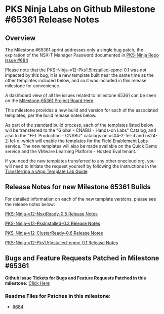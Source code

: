 # PKS Ninja Labs on Github Milestone #65361 Release Notes

## Overview

The Milestone #65361 sprint addresses only a single bug patch, the expiration of the NSX-T Manager Password documented in [PKS-Ninja Repo Issue #684](https://github.com/CNA-Tech/PKS-Ninja/issues/684)

Please note that the PKS-Ninja-v12-Pks1.5Installed-epmc-0.1 was not impacted by this bug, it is a new template built near the same time as the other templates included below, and so it was included in this release milestone for convenience.

A dashboard view of all the issues related to milestone 65361 can be seen on the [Milestone-65361 Project Board Here](https://github.com/CNA-Tech/PKS-Ninja/projects/8)

This milestone provides a new build and version for each of the associated templates, per the build release notes below. 

As part of the standard build process, each of the templates listed below will be transferred to the "Global - CNABU - Hands-on Labs" Catalog, and also to the "FEL Production - CNABU" catalogs on us04-2-fel-d and us24-2-fel-d, which will enable the templates for the Field Enablement Labs service. The new templates will also be made available on the Quick Demo service and the VMware Learning Platform - Hosted Eval tenant. 

If you need the new templates transferred to any other onecloud org, you will need to initiate the request yourself by following the instructions in the [Transferring a vApp Template Lab Guide](https://github.com/CNA-Tech/PKS-Ninja/tree/Pks1.4/LabGuides/TransferVappTemplate-TT8862) 

## Release Notes for new Milestone 65361 Builds

For detailed information on each of the new template versions, please see the release notes below:

[PKS-Ninja-v12-NsxtReady-0.5 Release Notes](./Builds/NsxtReady/0.5/690/readme.md)

[PKS-Ninja-v12-PksInstalled-0.3 Release Notes](./Builds/PksInstalled/0.3/691/readme.md)

[PKS-Ninja-v12-ClusterReady-0.6 Release Notes](./Builds/ClusterReady/0.5/692/readme.md)

[PKS-Ninja-v12-Pks1.5Installed-epmc-0.1 Release Notes](./Builds/Pks1.5Installed-epmc/0.1/693/readme.md)

## Bugs and Feature Requests Patched in Milestone #65361 

**Github Issue Tickets for Bugs and Feature Requests Patched in this milestone:** [Click Here](https://github.com/CNA-Tech/PKS-Ninja/milestone/2)

### Readme Files for Patches in this milestone:

  - [#684](./Patches/684/readme.md)